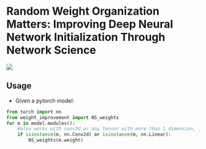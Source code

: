 # Random Weight Organization Matters: Improving Deep Neural Network Initialization Through Network Science

![](https://github.com/scabini/network_science_weights/blob/main/rewiring_video.gif)



## Usage

- Given a pytorch model:

```python
from torch import nn
from weight_improvement import NS_weights
for m in model.modules():
    #also works with conv3d or any tensor with more than 1 dimension, just define it here
    if isinstance(m, nn.Conv2d) or isinstance(m, nn.Linear):
        NS_weights(m.weight)
```

